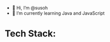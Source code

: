 - 👋 Hi, I’m @susoh
- 🌱 I’m currently learning Java and JavaScript
<!---
susoh/susoh is a ✨ special ✨ repository because its `README.md` (this file) appears on your GitHub profile.
You can click the Preview link to take a look at your changes.
--->
<h1>Tech Stack:</h1>
<br>
